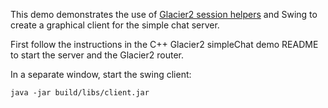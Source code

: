 This demo demonstrates the use of [Glacier2 session helpers][1] and Swing
to create a graphical client for the simple chat server.

First follow the instructions in the C++ Glacier2 simpleChat demo
README to start the server and the Glacier2 router.

In a separate window, start the swing client:

```
java -jar build/libs/client.jar
```

[1]: https://doc.zeroc.com/ice/4.0/ice-services/glacier2/glacier2-sessionhelper-class
